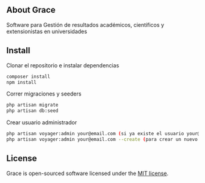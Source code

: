 
## About Grace

Software para Gestión de resultados académicos, científicos y extensionistas en universidades

## Install

Clonar el repositorio e instalar dependencias
```bash
composer install
npm install
```
Correr migraciones y seeders
```bash
php artisan migrate
php artisan db:seed
```
Crear usuario administrador
```bash
php artisan voyager:admin your@email.com (si ya existe el usuario your@email.com)
php artisan voyager:admin your@email.com --create (para crear un nuevo admin)
```
## License

Grace is open-sourced software licensed under the [MIT license](https://opensource.org/licenses/MIT).
